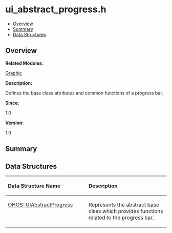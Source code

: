 # ui\_abstract\_progress.h<a name="EN-US_TOPIC_0000001055198112"></a>

-   [Overview](#section127997328165629)
-   [Summary](#section2087429044165629)
-   [Data Structures](#nested-classes)

## **Overview**<a name="section127997328165629"></a>

**Related Modules:**

[Graphic](graphic.md)

**Description:**

Defines the base class attributes and common functions of a progress bar. 

**Since:**

1.0

**Version:**

1.0

## **Summary**<a name="section2087429044165629"></a>

## Data Structures<a name="nested-classes"></a>

<a name="table1462648349165629"></a>
<table><thead align="left"><tr id="row146306147165629"><th class="cellrowborder" valign="top" width="50%" id="mcps1.1.3.1.1"><p id="p1223747624165629"><a name="p1223747624165629"></a><a name="p1223747624165629"></a>Data Structure Name</p>
</th>
<th class="cellrowborder" valign="top" width="50%" id="mcps1.1.3.1.2"><p id="p1732715039165629"><a name="p1732715039165629"></a><a name="p1732715039165629"></a>Description</p>
</th>
</tr>
</thead>
<tbody><tr id="row1624036497165629"><td class="cellrowborder" valign="top" width="50%" headers="mcps1.1.3.1.1 "><p id="p1604771693165629"><a name="p1604771693165629"></a><a name="p1604771693165629"></a><a href="ohos-uiabstractprogress.md">OHOS::UIAbstractProgress</a></p>
</td>
<td class="cellrowborder" valign="top" width="50%" headers="mcps1.1.3.1.2 "><p id="p210690753165629"><a name="p210690753165629"></a><a name="p210690753165629"></a>Represents the abstract base class which provides functions related to the progress bar. </p>
</td>
</tr>
</tbody>
</table>

